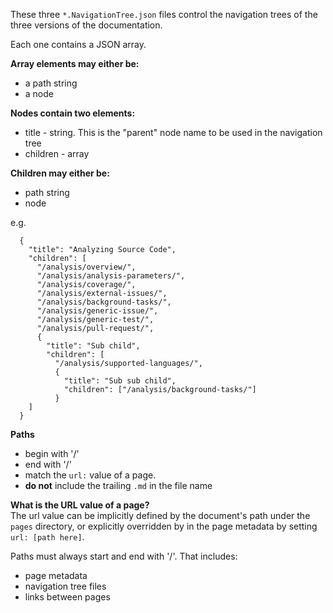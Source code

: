 These three `*.NavigationTree.json` files control the navigation trees of the three versions of the documentation.

Each one contains a JSON array. 

**Array elements may either be:**

* a path string
* a node

**Nodes contain two elements:**  
* title - string. This is the "parent" node name to be used in the navigation tree
* children - array 

**Children may either be:**  
* path string
* node

e.g.
```
  {
    "title": "Analyzing Source Code",
    "children": [
      "/analysis/overview/",
      "/analysis/analysis-parameters/",
      "/analysis/coverage/",
      "/analysis/external-issues/",
      "/analysis/background-tasks/",
      "/analysis/generic-issue/",
      "/analysis/generic-test/",
      "/analysis/pull-request/",
      {
        "title": "Sub child",
        "children": [
          "/analysis/supported-languages/",
          {
            "title": "Sub sub child",
            "children": ["/analysis/background-tasks/"]
          }
    ]
  }
```


**Paths**
* begin with '/'
* end with '/'
* match the `url:` value of a page. 
* **do not** include the trailing `.md` in the file name

**What is the URL value of a page?**  
The url value can be implicitly defined by the document's path under the `pages` directory, or explicitly overridden by in the page metadata by setting `url: [path here]`.

Paths must always start and end with '/'. That includes:
* page metadata
* navigation tree files
* links between pages
